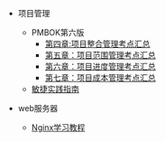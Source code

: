 <!-- docs/_sidebar.md -->
* 项目管理
    * PMBOK第六版
      * [第四章:项目整合管理考点汇总](/pmp/chapter4.md)
      * [第五章：项目范围管理考点汇总](/)
      * [第六章：项目进度管理考点汇总](/)
      * [第七章：项目成本管理考点汇总](/)
    * [敏捷实践指南](/02/subthem211.md)


* web服务器
   * [Nginx学习教程](/webserver/Nginx/index.md)
   
   
